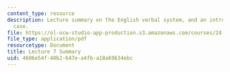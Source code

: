 ```yaml
---
content_type: resource
description: Lecture summary on the English verbal system, and an introduction to
  case.
file: https://ol-ocw-studio-app-production.s3.amazonaws.com/courses/24-902-language-and-its-structure-ii-syntax-fall-2003/4606e54f40b2647ea4fba18a69634ebc_ln78_oct6_8_sum.pdf
file_type: application/pdf
resourcetype: Document
title: Lecture 7 Summary
uid: 4606e54f-40b2-647e-a4fb-a18a69634ebc
---
```

